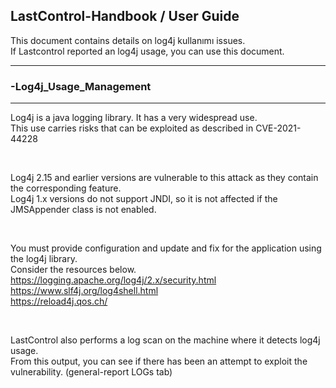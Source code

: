 ## LastControl-Handbook / User Guide
This document contains details on log4j kullanımı issues.<br>
If Lastcontrol reported an log4j usage, you can use this document.

---
### -Log4j_Usage_Management
---
Log4j is a java logging library. It has a very widespread use. <br>
This use carries risks that can be exploited as described in CVE-2021-44228 <br>

<br>

Log4j 2.15 and earlier versions are vulnerable to this attack as they contain the corresponding feature. <br>
Log4j 1.x versions do not support JNDI, so it is not affected if the JMSAppender class is not enabled. <br>

<br>

You must provide configuration and update and fix for the application using the log4j library. <br>
Consider the resources below. <br>
https://logging.apache.org/log4j/2.x/security.html <br>
https://www.slf4j.org/log4shell.html <br>
https://reload4j.qos.ch/ <br>

<br>

LastControl also performs a log scan on the machine where it detects log4j usage. <br>
From this output, you can see if there has been an attempt to exploit the vulnerability. (general-report LOGs tab) <br>
